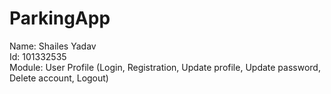 # ParkingApp

Name: Shailes Yadav <br />
Id: 101332535 <br />
Module: User Profile (Login, Registration, Update profile, Update password, Delete account, Logout) <br />
